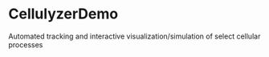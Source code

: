 # CellulyzerDemo
Automated tracking and interactive visualization/simulation of select cellular processes
